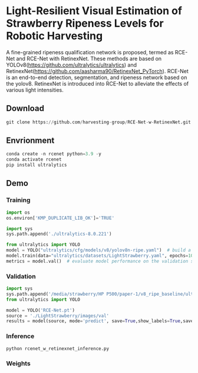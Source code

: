 # Light-Resilient Visual Estimation of Strawberry Ripeness Levels for Robotic Harvesting

A fine-grained ripeness qualification network is proposed, termed as RCE-Net and RCE-Net with RetinexNet. These methods are based on YOLOv8(https://github.com/ultralytics/ultralytics) and RetinexNet(https://github.com/aasharma90/RetinexNet_PyTorch). RCE-Net is an end-to-end detection, segmentation, and ripeness network based on the yolov8. RetinexNet is introduced into RCE-Net to alleviate the effects of various light intensities. 

## Download
```python
git clone https://github.com/harvesting-group/RCE-Net-w-RetinexNet.git
```
## Envrionment 
```python
conda create -n rcenet python=3.9 -y
conda activate rcenet
pip install ultralytics
```
## Demo
### Training
```python  
import os
os.environ['KMP_DUPLICATE_LIB_OK']='TRUE'

import sys
sys.path.append('./ultralytics-8.0.221') 

from ultralytics import YOLO
model = YOLO("ultralytics/cfg/models/v8/yolov8n-ripe.yaml")  # build a new model from scratch
model.train(data="ultralytics/datasets/LightStrawberry.yaml", epochs=1000, device='0')  # train the model 7.5 MSE
metrics = model.val()  # evaluate model performance on the validation set
```
### Validation
```python
import sys
sys.path.append('/media/strawberry/HP P500/paper-1/v8_ripe_baseline/ultralytics-8.0.221') 
from ultralytics import YOLO

model = YOLO('RCE-Net.pt')
source = './LightStrawberry/images/val'
results = model(source, mode='predict', save=True,show_labels=True,save_txt = True)  # list of Results objects 
```
### Inference

```python
python rcenet_w_retinexnet_inference.py
```
### Weights



